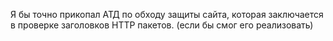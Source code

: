 Я бы точно прикопал АТД по обходу защиты сайта, которая заключается в проверке
заголовков HTTP пакетов.
(если бы смог его реализовать)
